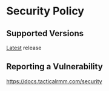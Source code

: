 # Security Policy

## Supported Versions

[Latest](https://github.com/amidaware/tacticalrmm/releases/latest) release

## Reporting a Vulnerability

https://docs.tacticalrmm.com/security
